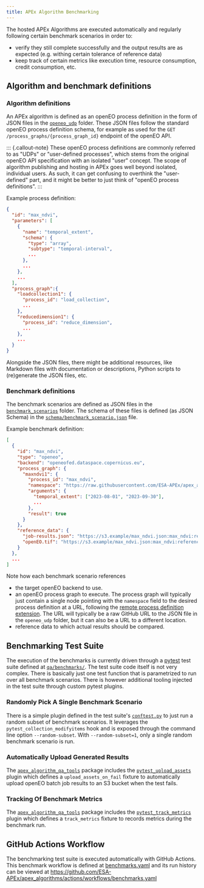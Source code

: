 ```yaml
---
title: APEx Algorithm Benchmarking
---
```


The hosted APEx Algorithms are executed automatically and regularly
following certain benchmark scenarios in order to:

- verify they still complete successfully
  and the output results are as expected (e.g. withing certain tolerance of reference data)
- keep track of certain metrics like execution time,
  resource consumption, credit consumption, etc.

## Algorithm and benchmark definitions

### Algorithm definitions

An APEx algorithm is defined as an openEO process definition
in the form of JSON files in the [`openeo_udp`](../openeo_udp/) folder.
These JSON files follow the standard openEO process definition schema,
for example as used for the `GET /process_graphs/{process_graph_id}` endpoint of the openEO API.

::: {.callout-note}
These openEO process definitions are commonly referred to
as "UDPs" or "user-defined processes",
which stems from the original openEO API specification
with an isolated "user" concept.
The scope of algorithm publishing and hosting in APEx
goes well beyond isolated, individual users.
As such, it can get confusing to overthink the "user-defined" part,
and it might be better to just think of "openEO process definitions".
:::


Example process definition:

```json
{
  "id": "max_ndvi",
  "parameters": [
    {
      "name": "temporal_extent",
      "schema": {
        "type": "array",
        "subtype": "temporal-interval",
        ...
      },
      ...
    },
    ...
  ],
  "process_graph":{
    "loadcollection1": {
      "process_id": "load_collection",
      ...
    },
    "reducedimension1": {
      "process_id": "reduce_dimension",
      ...
    },
    ...
  }
}
```

Alongside the JSON files, there might be additional resources,
like Markdown files with documentation or descriptions,
Python scripts to (re)generate the JSON files, etc.

### Benchmark definitions

The benchmark scenarios are defined as JSON files
in the [`benchmark_scenarios`](../benchmark_scenarios/) folder.
The schema of these files is defined (as JSON Schema)
in the [`schema/benchmark_scenario.json`](../schema/benchmark_scenario.json) file.

Example benchmark definition:

```json
[
  {
    "id": "max_ndvi",
    "type": "openeo",
    "backend": "openeofed.dataspace.copernicus.eu",
    "process_graph": {
      "maxndvi1": {
        "process_id": "max_ndvi",
        "namespace": "https://raw.githubusercontent.com/ESA-APEx/apex_algorithms/f99f351d74d291d628e3aaa07fd078527a0cb631/openeo_udp/examples/max_ndvi/max_ndvi.json",
        "arguments": {
          "temporal_extent": ["2023-08-01", "2023-09-30"],
          ...
        },
        "result": true
      }
    },
    "reference_data": {
      "job-results.json": "https://s3.example/max_ndvi.json:max_ndvi:reference:job-results.json",
      "openEO.tif": "https://s3.example/max_ndvi.json:max_ndvi:reference:openEO.tif"
    }
  },
  ...
]
```

Note how each benchmark scenario references
- the target openEO backend to use.
- an openEO process graph to execute.
  The process graph will typically just contain a single node
  pointing with the `namespace` field to the desired process definition
  at a URL, following the [remote process definition extension](https://github.com/Open-EO/openeo-api/tree/draft/extensions/remote-process-definition).
  The URL will typically be a raw GitHub URL to the JSON file in the `openeo_udp` folder, but it can also be a URL to a different location.
- reference data to which actual results should be compared.

## Benchmarking Test Suite

The execution of the benchmarks is currently driven through
a [pytest](https://pytest.org/) test suite
defined at [`qa/benchmarks/`](../qa/benchmarks/).
The test suite code itself is not very complex.
There is basically just one test function that is parametrized
to run over all benchmark scenarios.
There is however additional tooling injected in the test suite
through custom pytest plugins.

### Randomly Pick A Single Benchmark Scenario

There is a simple plugin defined in the test suite's [`conftest.py`](../qa/benchmarks/tests/conftest.py)
to just run a random subset of benchmark scenarios.
It leverages the `pytest_collection_modifyitems` hook and is exposed
through the command line option `--random-subset`.
With `--random-subset=1`, only a single random benchmark scenario is run.

### Automatically Upload Generated Results

The [`apex_algorithm_qa_tools`](../qa/tools/apex_algorithm_qa_tools/) package includes the
[`pytest_upload_assets`](../qa/tools/apex_algorithm_qa_tools/pytest_upload_assets.py) plugin
which defines a `upload_assets_on_fail` fixture to automatically upload
openEO batch job results to an S3 bucket when the test fails.

### Tracking Of Benchmark Metrics

The [`apex_algorithm_qa_tools`](../qa/tools/apex_algorithm_qa_tools/) package includes the
[`pytest_track_metrics`](../qa/tools/apex_algorithm_qa_tools/pytest_track_metrics.py) plugin
which defines a `track_metrics` fixture to records metrics during the benchmark run.

## GitHub Actions Workflow

The benchmarking test suite is executed automatically with GitHub Actions.
This benchmark workflow is defined at [benchmarks.yaml](../.github/workflows/benchmarks.yaml)
and its run history can be viewed at https://github.com/ESA-APEx/apex_algorithms/actions/workflows/benchmarks.yaml
